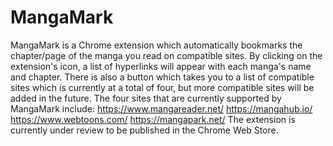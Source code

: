 # MangaMark
MangaMark is a Chrome extension which automatically bookmarks the chapter/page of the manga you read on compatible sites.
By clicking on the extension's icon, a list of hyperlinks will appear with each manga's name and chapter.
There is also a button which takes you to a list of compatible sites which is currently at a total of four, but more compatible sites will be added in the future.
The four sites that are currently supported by MangaMark include:
https://www.mangareader.net/
https://mangahub.io/
https://www.webtoons.com/
https://mangapark.net/
The extension is currently under review to be published in the Chrome Web Store.
